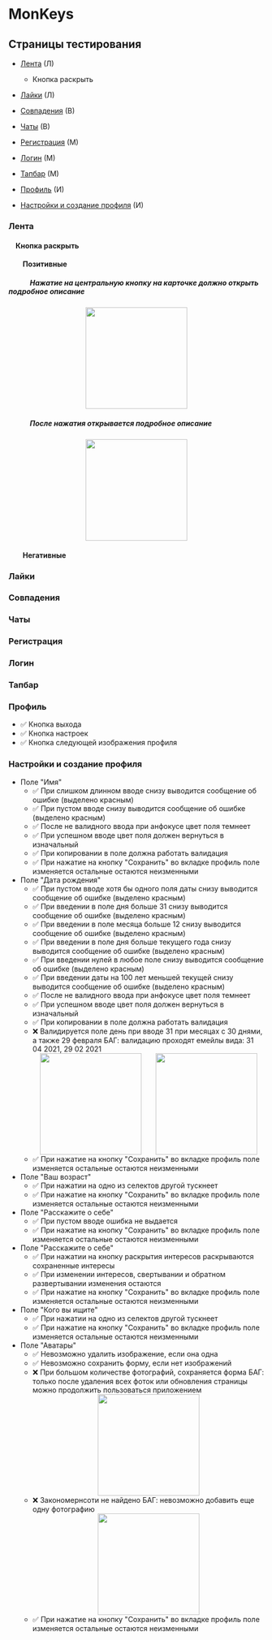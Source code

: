 # MonKeys

## Страницы тестирования

* [Лента](#Feed) (Л)
  * Кнопка раскрыть
* [Лайки](#Like) (Л)

* [Совпадения](#Match) (В)
* [Чаты](#Chats) (В)

* [Регистрация](#Signup) (М)
* [Логин](#Login) (М)
* [Тапбар](#Tapbar) (М)
  
* [Профиль](#Profile) (И)
* [Настройки и создание профиля](#Settings) (И)

### <a name="Feed"></a> Лента

#### &emsp;Кнопка раскрыть

#### &emsp;&emsp;Позитивные
##### &emsp;&emsp;&emsp;Нажатие на центральную кнопку на карточке должно открыть подробное описание
<div style="width: 100%; display: flex;">
<img src="assets/feed/Screenshot 2022-03-13 at 21.40.47.png" width=200 style="margin: 0 auto;"> </div>

##### &emsp;&emsp;&emsp;После нажатия открывается подробное описание
<div style="width: 100%; display: flex;">
<img src="assets/feed/Screenshot 2022-03-13 at 21.41.19.png" width=200 style="margin: 0 auto;"> </div>


#### &emsp;&emsp;Негативные

### <a name="Like"></a> Лайки

### <a name="Match"></a> Совпадения

### <a name="Chats"></a> Чаты

### <a name="Signup"></a> Регистрация

### <a name="Login"></a> Логин

### <a name="Tapbar"></a> Тапбар

### <a name="Profile"></a> Профиль
  * ✅ Кнопка выхода
  * ✅ Кнопка настроек
  * ✅ Кнопка следующей изображения профиля

### <a name="Settings"></a> Настройки и создание профиля
* Поле "Имя"
    * ✅ При слишком длинном вводе снизу выводится сообщение об ошибке (выделено красным)
    * ✅ При пустом вводе снизу выводится сообщение об ошибке (выделено красным)
    * ✅ После не валидного ввода при анфокусе цвет поля темнеет
    * ✅ При успешном вводе цвет поля должен вернуться в изначальный
    * ✅ При копировании в поле должна работать валидация
    * ✅ При нажатие на кнопку "Сохранить" во вкладке профиль поле изменяется остальные остаются неизменными
* Поле "Дата рождения"
    * ✅ При пустом вводе хотя бы одного поля даты снизу выводится сообщение об ошибке (выделено красным)
    * ✅ При введении в поле дня больше 31 снизу выводится сообщение об ошибке (выделено красным)
    * ✅ При введении в поле месяца больше 12 снизу выводится сообщение об ошибке (выделено красным)
    * ✅ При введении в поле дня больше текущего года снизу выводится сообщение об ошибке (выделено красным)
    * ✅ При введении нулей в любое поле снизу выводится сообщение об ошибке (выделено красным)
    * ✅ При введении даты на 100 лет меньшей текущей снизу выводится сообщение об ошибке (выделено красным)
    * ✅ После не валидного ввода при анфокусе цвет поля темнеет
    * ✅ При успешном вводе цвет поля должен вернуться в изначальный
    * ✅ При копировании в поле должна работать валидация
    * ❌ Валидируется поле день при вводе 31 при месяцах с 30 днями, а также 29 февраля
    БАГ: валидацию проходят емейлы вида: 31 04 2021, 29 02 2021
      <div style="width: 100%; display: flex;">
      <img src="assets/settings/February29.png" width=200 style="margin: 0 auto;">
      <img src="assets/settings/March31.png" width=200 style="margin: 0 auto;"> </div>
    * ✅ При нажатие на кнопку "Сохранить" во вкладке профиль поле изменяется остальные остаются неизменными
* Поле "Ваш возраст"
    * ✅ При нажатии на одно из селектов другой тускнеет
    * ✅ При нажатие на кнопку "Сохранить" во вкладке профиль поле изменяется остальные остаются неизменными
* Поле "Расскажите о себе"
    * ✅ При пустом вводе ошибка не выдается
    * ✅ При нажатие на кнопку "Сохранить" во вкладке профиль поле изменяется остальные остаются неизменными
* Поле "Расскажите о себе"
    * ✅ При нажатии на кнопку раскрытия интересов раскрываются сохраненные интересы
    * ✅ При изменении интересов, свертывании и обратном развертывании изменения остаются
    * ✅ При нажатие на кнопку "Сохранить" во вкладке профиль поле изменяется остальные остаются неизменными
* Поле "Кого вы ищите"
    * ✅ При нажатии на одно из селектов другой тускнеет
    * ✅ При нажатие на кнопку "Сохранить" во вкладке профиль поле изменяется остальные остаются неизменными
* Поле "Аватары"
    * ✅ Невозможно удалить изображение, если она одна
    * ✅ Невозможно сохранить форму, если нет изображений
    * ❌ При большом количестве фотографий, сохраняется форма
    БАГ: только после удаления всех фоток или обновления страницы можно продолжить пользоваться приложением
      <div style="width: 100%; display: flex;">
      <img src="assets/settings/Pictures.jpg" width=200 style="margin: 0 auto;"> </div>
    * ❌ Закономернсоти не найдено 
    БАГ: невозможно добавить еще одну фотографию
      <div style="width: 100%; display: flex;">
      <img src="assets/settings/Pictures2.jpg" width=200 style="margin: 0 auto;"> </div>
    * ✅ При нажатие на кнопку "Сохранить" во вкладке профиль поле изменяется остальные остаются неизменными
